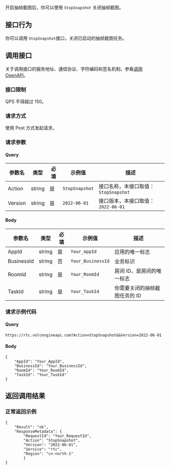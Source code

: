 开启抽帧截图后，你可以使用 `StopSnapshot` 关闭抽帧截图。

## 接口行为

你可以调用 `StopSnapshot`接口，关闭已启动的抽帧截图任务。

## 调用接口

关于调用接口的服务地址、通信协议、字符编码和签名机制，参看[调用 OpenAPI](69828)。
### 接口限制

QPS 不得超过 150。

### 请求方式 

使用 Post 方式发起请求。

### 请求参数

#### Query

|参数名 |类型 |必填 |示例值 |描述 |
|---|---|---|---|---|
|Action |string |是 |`StopSnapshot` |接口名称，本接口取值：`StopSnapshot` |
|Version |string |是 |`2022-06-01` |接口版本，本接口取值：`2022-06-01` |


#### Body

|参数名 |类型 |必填 |示例值 |描述 |
|---|---|---|---|---|
|AppId |string |是 |`Your_AppId` |应用的唯一标志 |
|BusinessId |string |否 |`Your_BusinessId` |业务标识 |
|RoomId |string |是 |`Your_RoomId` |房间 ID，是房间的唯一标志 |
|TaskId |string |是 |`Your_TaskId` |你需要关闭的抽帧截图任务的 ID |


### 请求示例代码

#### Query

```
https://rtc.volcengineapi.com?Action=StopSnapshot&&Version=2022-06-01
```

#### Body

```
{
    "AppId": "Your_AppId",
    "BusinessId": "Your_BusinessId",
    "RoomId": "Your_RoomId",
    "TaskId": "Your_TaskId"
}
```

## 返回调用结果

### 正常返回示例

```
{
    "Result": "ok",
    "ResponseMetadata": {
        "RequestId": "Your_RequestId",
        "Action": "StopSnapshot",
        "Version": "2022-06-01",
        "Service": "rtc",
        "Region": "cn-north-1"
        }
}
```